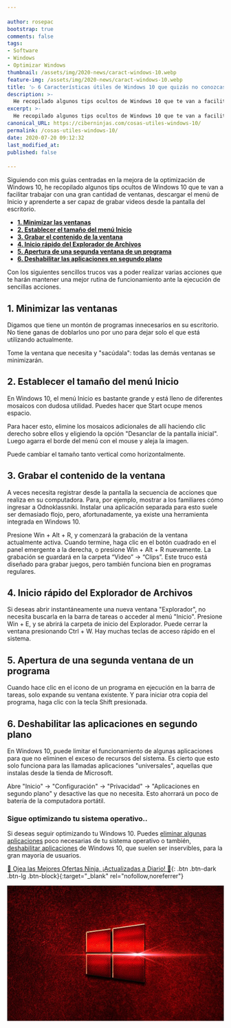 ```yaml
---

author: rosepac
bootstrap: true
comments: false
tags:
- Software
- Windows
- Optimizar Windows
thumbnail: /assets/img/2020-news/caract-windows-10.webp
feature-img: /assets/img/2020-news/caract-windows-10.webp
title: '▷ 6 Características útiles de Windows 10 que quizás no conozcas'
description: >-
  He recopilado algunos tips ocultos de Windows 10 que te van a facilitar trabajar con una gran cantidad de ventanas, descargar el menú de Inicio y aprenderte a ser capaz de grabar videos desde la pantalla del escritorio.
excerpt: >-
  He recopilado algunos tips ocultos de Windows 10 que te van a facilitar trabajar con una gran cantidad de ventanas, descargar el menú de Inicio y aprenderte a ser capaz de grabar videos desde la pantalla del escritorio.
canonical_URL: https://ciberninjas.com/cosas-utiles-windows-10/
permalink: /cosas-utiles-windows-10/
date: 2020-07-20 09:12:32
last_modified_at: 
published: false

---
```


Siguiendo con mis guías centradas en la mejora de la optimización de Windows 10, he recopilado algunos tips ocultos de Windows 10 que te van a facilitar trabajar con una gran cantidad de ventanas, descargar el menú de Inicio y aprenderte a ser capaz de grabar videos desde la pantalla del escritorio.
- [**1. Minimizar las ventanas**](#1-minimizar-las-ventanas)
- [**2. Establecer el tamaño del menú Inicio**](#2-establecer-el-tamaño-del-menú-inicio)
- [**3. Grabar el contenido de la ventana**](#3-grabar-el-contenido-de-la-ventana)
- [**4. Inicio rápido del Explorador de Archivos**](#4-inicio-rápido-del-explorador-de-archivos)
- [**5. Apertura de una segunda ventana de un programa**](#5-apertura-de-una-segunda-ventana-de-un-programa)
- [**6. Deshabilitar las aplicaciones en segundo plano**](#6-deshabilitar-las-aplicaciones-en-segundo-plano)

Con los siguientes sencillos trucos vas a poder realizar varias acciones que te harán mantener una mejor rutina de funcionamiento ante la ejecución de sencillas acciones.

## **1. Minimizar las ventanas**

Digamos que tiene un montón de programas innecesarios en su escritorio. No tiene ganas de doblarlos uno por uno para dejar solo el que está utilizando actualmente.

Tome la ventana que necesita y "sacúdala": todas las demás ventanas se minimizarán.

## **2. Establecer el tamaño del menú Inicio**

En Windows 10, el menú Inicio es bastante grande y está lleno de diferentes mosaicos con dudosa utilidad. Puedes hacer que Start ocupe menos espacio.

Para hacer esto, elimine los mosaicos adicionales de allí haciendo clic derecho sobre ellos y eligiendo la opción "Desanclar de la pantalla inicial". Luego agarra el borde del menú con el mouse y aleja la imagen.

Puede cambiar el tamaño tanto vertical como horizontalmente.

## **3. Grabar el contenido de la ventana**

A veces necesita registrar desde la pantalla la secuencia de acciones que realiza en su computadora. Para, por ejemplo, mostrar a los familiares cómo ingresar a Odnoklassniki. Instalar una aplicación separada para esto suele ser demasiado flojo, pero, afortunadamente, ya existe una herramienta integrada en Windows 10.

Presione Win + Alt + R, y comenzará la grabación de la ventana actualmente activa. Cuando termine, haga clic en el botón cuadrado en el panel emergente a la derecha, o presione Win + Alt + R nuevamente. La grabación se guardará en la carpeta “Video” → “Clips”. Este truco está diseñado para grabar juegos, pero también funciona bien en programas regulares.

## **4. Inicio rápido del Explorador de Archivos**

Si deseas abrir instantáneamente una nueva ventana "Explorador", no necesita buscarla en la barra de tareas o acceder al menú "Inicio". Presione Win + E, y se abrirá la carpeta de inicio del Explorador. Puede cerrar la ventana presionando Ctrl + W. Hay muchas teclas de acceso rápido en el sistema.

## **5. Apertura de una segunda ventana de un programa**

Cuando hace clic en el icono de un programa en ejecución en la barra de tareas, solo expande su ventana existente. Y para iniciar otra copia del programa, haga clic con la tecla Shift presionada.

## **6. Deshabilitar las aplicaciones en segundo plano**

En Windows 10, puede limitar el funcionamiento de algunas aplicaciones para que no eliminen el exceso de recursos del sistema. Es cierto que esto solo funciona para las llamadas aplicaciones "universales", aquellas que instalas desde la tienda de Microsoft.

Abre "Inicio" → "Configuración" → "Privacidad" → "Aplicaciones en segundo plano" y desactive las que no necesita. Esto ahorrará un poco de batería de la computadora portátil.

### Sigue optimizando tu sistema operativo.. <!-- omit in toc -->

Si deseas seguir optimizando tu Windows 10. Puedes [eliminar algunas aplicaciones](https://ciberninjas.com/eliminar-aplicaciones-integradas-win10/) poco necesarias de tu sistema operativo o también, [deshabilitar aplicaciones](https://ciberninjas.com/8-componentes-eliminar-de-windows/) de Windows 10, que suelen ser inservibles, para la gran mayoría de usuarios.

[🎁 Ojea las Mejores Ofertas Ninja, ¡Actualizadas a Diario! 🛒](https://www.amazon.es/shop/cibercursos){: .btn .btn-dark .btn-lg .btn-block}{:target="_blank" rel="nofollow,noreferrer"}

![He recopilado algunos tips ocultos de Windows 10 que te van a facilitar trabajar con una gran cantidad de ventanas, descargar el menú de Inicio y aprenderte a ser capaz de grabar videos desde la pantalla del escritorio.](/assets/img/2020-news/caract-windows-10.webp "He recopilado algunos tips ocultos de Windows 10 que te van a facilitar trabajar con una gran cantidad de ventanas, descargar el menú de Inicio y aprenderte a ser capaz de grabar videos desde la pantalla del escritorio.")